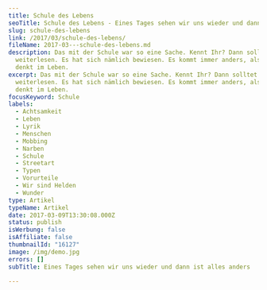 ```yaml
---
title: Schule des Lebens
seoTitle: Schule des Lebens - Eines Tages sehen wir uns wieder und dann ist alles anders
slug: schule-des-lebens
link: /2017/03/schule-des-lebens/
fileName: 2017-03---schule-des-lebens.md
description: Das mit der Schule war so eine Sache. Kennt Ihr? Dann solltet Ihr
  weiterlesen. Es hat sich nämlich bewiesen. Es kommt immer anders, als man
  denkt im Leben.
excerpt: Das mit der Schule war so eine Sache. Kennt Ihr? Dann solltet Ihr
  weiterlesen. Es hat sich nämlich bewiesen. Es kommt immer anders, als man
  denkt im Leben.
focusKeyword: Schule
labels:
  - Achtsamkeit
  - Leben
  - Lyrik
  - Menschen
  - Mobbing
  - Narben
  - Schule
  - Streetart
  - Typen
  - Vorurteile
  - Wir sind Helden
  - Wunder
type: Artikel
typeName: Artikel
date: 2017-03-09T13:30:08.000Z
status: publish
isWerbung: false
isAffiliate: false
thumbnailId: "16127"
image: /img/demo.jpg
errors: []
subTitle: Eines Tages sehen wir uns wieder und dann ist alles anders
  
---
```



  
